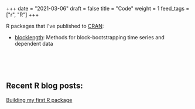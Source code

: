 +++
date = "2021-03-06"
draft = false
title = "Code"
weight = 1
feed_tags = ["r", "R"]
+++

R packages that I've published to [CRAN](https://cran.r-project.org/):

-   [blocklength](/r/blocklength/): Methods for block-bootstrapping time series and dependent data

<br>
<br>
<br>

## Recent R blog posts:

[Building my first R package](/post/building-my-first-r-package)